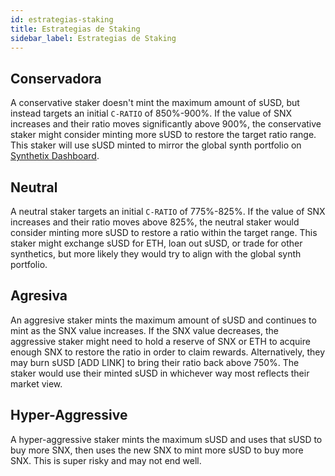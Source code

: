 ```yaml
---
id: estrategias-staking
title: Estrategias de Staking
sidebar_label: Estrategias de Staking
---
```


## Conservadora
A conservative staker doesn't mint the maximum amount of sUSD, but instead targets an initial `C-RATIO` of 850%-900%. If the value of SNX increases and their ratio moves significantly above 900%, the conservative staker might consider minting more sUSD to restore the target ratio range. This staker will use sUSD minted to mirror the global synth portfolio on <a href="https://dashboard.synthetix.io/" class="link" target="_blank">Synthetix Dashboard</a>.

## Neutral
A neutral staker targets an initial `C-RATIO` of 775%-825%. If the value of SNX increases and their ratio moves above 825%, the neutral staker would consider minting more sUSD to restore a ratio within the target range. This staker might exchange sUSD for ETH, loan out sUSD, or trade for other synthetics, but more likely they would try to align with the global synth portfolio.


## Agresiva
An aggresive staker mints the maximum amount of sUSD and continues to mint as the SNX value increases. If the SNX value decreases, the aggressive staker might need to hold a reserve of SNX or ETH to acquire enough SNX to restore the ratio in order to claim rewards. Alternatively, they may burn sUSD [ADD LINK] to bring their ratio back above 750%. The staker would use their minted sUSD in whichever way most reflects their market view. 

## Hyper-Aggressive
A hyper-aggressive staker mints the maximum sUSD and uses that sUSD to buy more SNX, then uses the new SNX to mint more sUSD to buy more SNX. This is super risky and may not end well. 
